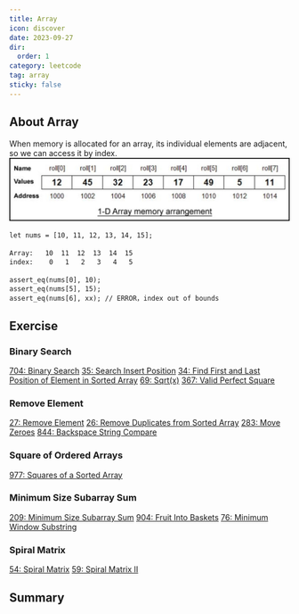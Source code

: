 ```yaml
---
title: Array
icon: discover
date: 2023-09-27
dir:
  order: 1
category: leetcode
tag: array
sticky: false
---
```


## About Array
When memory is allocated for an array, its individual elements are adjacent, so we can access it by index.
![Array Memory Allocation](../../../../assets/leetcode/array_memory_allocation.jpg)

```text
let nums = [10, 11, 12, 13, 14, 15];

Array:   10  11  12  13  14  15
index:    0   1   2   3   4   5

assert_eq(nums[0], 10);
assert_eq(nums[5], 15);
assert_eq(nums[6], xx); // ERROR，index out of bounds
```

## Exercise
### Binary Search
[704: Binary Search](704_binary_search.md)
[35: Search Insert Position](35_search_insert_position.md)
[34: Find First and Last Position of Element in Sorted Array](34_find_first_and_last_position_of_element_in_sorted_array.md)
[69: Sqrt(x)](69_sqrt_x.md)
[367: Valid Perfect Square](367_valid_perfect_square.md)


### Remove Element
[27: Remove Element](27_remove_element.md)
[26: Remove Duplicates from Sorted Array](26_remove_duplicates_from_sorted_array.md)
[283: Move Zeroes](283_move_zeroes.md)
[844: Backspace String Compare](844_backspace_string_compare.md)


### Square of Ordered Arrays
[977: Squares of a Sorted Array](977_squares_of_a_sorted_array.md)


### Minimum Size Subarray Sum
[209: Minimum Size Subarray Sum](209_minimum_size_subarray_sum.md)
[904: Fruit Into Baskets](904_fruit_into_baskets.md)
[76: Minimum Window Substring](76_minimum_window_substring.md)


### Spiral Matrix
[54: Spiral Matrix](54_spiral_matrix.md)
[59: Spiral Matrix II](59_spiral_matrix_ii.md)


## Summary